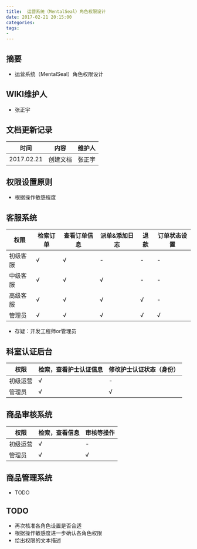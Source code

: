 ```yaml
---
title:  运营系统（MentalSeal）角色权限设计
date: 2017-02-21 20:15:00
categories:  
tags:
- 
---
```


## 摘要
- 运营系统（MentalSeal）角色权限设计

<!--more-->

## WIKI维护人
- 张正宇

## 文档更新记录

时间|内容|维护人
---|---|---
2017.02.21|创建文档|张正宇

## 权限设置原则
- 根据操作敏感程度

## 客服系统

权限|检索订单|查看订单信息|派单&添加日志|退款|订单状态设置
---------|---------|---------|---------|---------|-----
初级客服|√|√|-|-|-
中级客服|√|√|√|-|-
高级客服|√|√|√|√|-
管理员|√|√|√|√|√

- 存疑：开发工程师or管理员

## 科室认证后台

权限|检索，查看护士认证信息|修改护士认证状态（身份）
---------|---------|---------
初级运营|√|-
管理员|√|√


## 商品审核系统

权限|检索，查看信息|审核等操作
---------|---------|---------
初级运营|√|-
管理员|√|√

## 商品管理系统
- TODO

## TODO
- 再次核准各角色设置是否合适
- 根据操作敏感度进一步确认各角色权限
- 给出权限的文本描述


